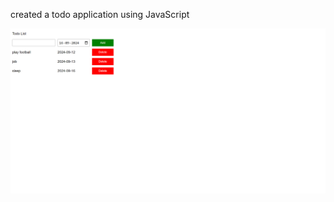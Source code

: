 created a todo application using JavaScript 

![image](https://github.com/Adilpk/Todo---js/blob/031bb17c3b16c8f9e5dd48968bab7ac019efc5d1/todo.png)
